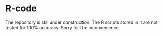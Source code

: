 # R-code
The repository is still under construction.  The R scripts stored in it are not tested for 100% accuracy. Sorry for the inconvenience.
